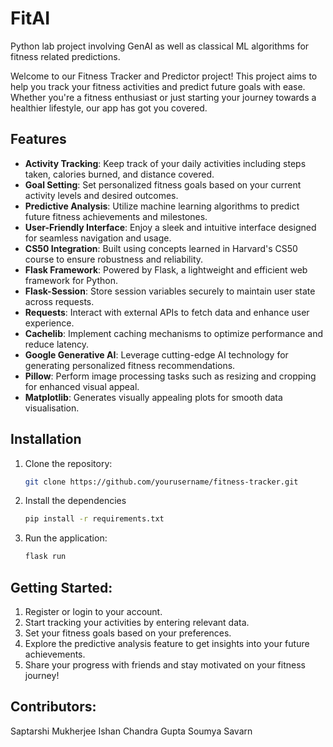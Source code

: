 # FitAI
Python lab project involving GenAI as well as classical ML algorithms for fitness related predictions.

Welcome to our Fitness Tracker and Predictor project! This project aims to help you track your fitness activities and predict future goals with ease. Whether you're a fitness enthusiast or just starting your journey towards a healthier lifestyle, our app has got you covered.

Features
--------
- **Activity Tracking**: Keep track of your daily activities including steps taken, calories burned, and distance covered.
- **Goal Setting**: Set personalized fitness goals based on your current activity levels and desired outcomes.
- **Predictive Analysis**: Utilize machine learning algorithms to predict future fitness achievements and milestones.
- **User-Friendly Interface**: Enjoy a sleek and intuitive interface designed for seamless navigation and usage.
- **CS50 Integration**: Built using concepts learned in Harvard's CS50 course to ensure robustness and reliability.
- **Flask Framework**: Powered by Flask, a lightweight and efficient web framework for Python.
- **Flask-Session**: Store session variables securely to maintain user state across requests.
- **Requests**: Interact with external APIs to fetch data and enhance user experience.
- **Cachelib**: Implement caching mechanisms to optimize performance and reduce latency.
- **Google Generative AI**: Leverage cutting-edge AI technology for generating personalized fitness recommendations.
- **Pillow**: Perform image processing tasks such as resizing and cropping for enhanced visual appeal.
- **Matplotlib**: Generates visually appealing plots for smooth data visualisation.

Installation
------------
1. Clone the repository:
   ```bash
   git clone https://github.com/yourusername/fitness-tracker.git

2. Install the dependencies
    ```bash
    pip install -r requirements.txt

3. Run the application:
    ```bash
    flask run

Getting Started:
----------------
1. Register or login to your account.
2. Start tracking your activities by entering relevant data.
3. Set your fitness goals based on your preferences.
4. Explore the predictive analysis feature to get insights into your future achievements.
5. Share your progress with friends and stay motivated on your fitness journey!

Contributors:
-------------
Saptarshi Mukherjee
Ishan Chandra Gupta
Soumya Savarn